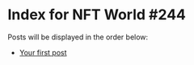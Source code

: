 # Index for NFT World #244
Posts will be displayed in the order below:

- [Your first post](./001-first.md)

